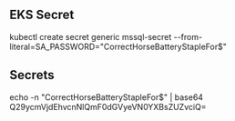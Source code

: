 ## EKS Secret
kubectl create secret generic mssql-secret --from-literal=SA_PASSWORD="CorrectHorseBatteryStapleFor$"


## Secrets
echo -n "CorrectHorseBatteryStapleFor$" | base64                                                                                                                           
Q29ycmVjdEhvcnNlQmF0dGVyeVN0YXBsZUZvciQ=
